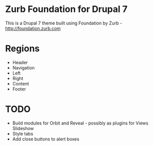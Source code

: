 Zurb Foundation for Drupal 7
============================

This is a Drupal 7 theme built using Foundation by Zurb - http://foundation.zurb.com


Regions
==============

* Header
* Navigation
* Left
* Right
* Content
* Footer



TODO
====================

* Build modules for Orbit and Reveal - possibly as plugins for Views Slideshow
* Style tabs
* Add close buttons to alert boxes